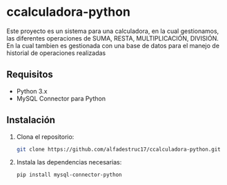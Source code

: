 # ccalculadora-python

Este proyecto es un sistema para una calculadora, en la cual gestionamos, las diferentes operaciones de SUMA, RESTA, MULTIPLICACIÓN, DIVISIÓN.
En la cual tambien es gestionada con una base de datos para el manejo de historial de operaciones realizadas

## Requisitos

- Python 3.x
- MySQL Connector para Python

## Instalación

1. Clona el repositorio:
   ```bash
   git clone https://github.com/alfadestruc17/ccalculadora-python.git
   ```

2. Instala las dependencias necesarias:
   ```bash
   pip install mysql-connector-python
   ```
